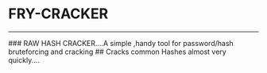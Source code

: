 # FRY-CRACKER
<hr>
### RAW HASH CRACKER....A simple ,handy tool for password/hash bruteforcing and cracking
## Cracks common Hashes almost very quickly....
